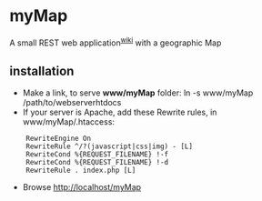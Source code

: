 myMap
=========

A small REST web application<sup>[wiki](https://github.com/cyrilaub/myMap/wiki)</sup> with a geographic Map


installation
-------------

  - Make a link, to serve **www/myMap** folder: ln -s www/myMap /path/to/webserverhtdocs 
  - If your server is Apache, add these Rewrite rules, in www/myMap/.htaccess:

```
    RewriteEngine On
    RewriteRule ^/?(javascript|css|img) - [L]
    RewriteCond %{REQUEST_FILENAME} !-f
    RewriteCond %{REQUEST_FILENAME} !-d
    RewriteRule . index.php [L]
```

  - Browse [http://localhost/myMap](http://localhost/myMap)
